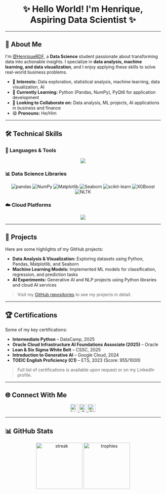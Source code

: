 <h1 align="center">✨ Hello World! I'm Henrique, Aspiring Data Scientist ✨</h1>

---

## 👋 About Me

I'm [@HenriqueRDF](https://github.com/HenriqueRDF), a **Data Science** student passionate about transforming data into actionable insights. I specialize in **data analysis, machine learning, and data visualization**, and I enjoy applying these skills to solve real-world business problems.  

- 👀 **Interests:** Data exploration, statistical analysis, machine learning, data visualization, AI  
- 🌱 **Currently Learning:** Python (Pandas, NumPy), PyQt6 for application development  
- 💼 **Looking to Collaborate on:** Data analysis, ML projects, AI applications in business and finance  
- 😄 **Pronouns:** He/Him  

---

## 🛠️ Technical Skills

### 🔧 Languages & Tools
<p align="center">
  <img src="https://skillicons.dev/icons?i=py,mysql,r,java,cs,cpp,haskell,vscode,pycharm,git,github" />
</p>

### 📊 Data Science Libraries
<p align="center">
  <img src="https://img.shields.io/badge/pandas-150458?logo=pandas&logoColor=white" alt="pandas" />
  <img src="https://img.shields.io/badge/NumPy-013243?logo=numpy&logoColor=white" alt="NumPy" />
  <img src="https://img.shields.io/badge/Matplotlib-11557C?logo=python&logoColor=white" alt="Matplotlib" />
  <img src="https://img.shields.io/badge/Seaborn-4C72B0?logo=python&logoColor=white" alt="Seaborn" />
  <img src="https://img.shields.io/badge/scikit--learn-F7931E?logo=scikit-learn&logoColor=white" alt="scikit-learn" />
  <img src="https://img.shields.io/badge/XGBoost-017CEE?logo=xgboost&logoColor=white" alt="XGBoost" />
  <img src="https://img.shields.io/badge/NLTK-40AEF0?logo=python&logoColor=white" alt="NLTK" />
</p>

### ☁️ Cloud Platforms
<p align="center">
  <img src="https://skillicons.dev/icons?i=aws,gcp" />
</p>

---

## 📂 Projects

Here are some highlights of my GitHub projects:

- **Data Analysis & Visualization:** Exploring datasets using Python, Pandas, Matplotlib, and Seaborn  
- **Machine Learning Models:** Implemented ML models for classification, regression, and prediction tasks  
- **AI Experiments:** Generative AI and NLP projects using Python libraries and cloud AI services  

> Visit my [GitHub repositories](https://github.com/HenriqueRDF) to see my projects in detail.

---

## 🏆 Certifications

Some of my key certifications:

- **Intermediate Python** – DataCamp, 2025  
- **Oracle Cloud Infrastructure AI Foundations Associate (2025)** – Oracle  
- **Lean & Six Sigma White Belt** – CSSC, 2025  
- **Introduction to Generative AI** – Google Cloud, 2024  
- **TOEIC English Proficiency (C1)** – ETS, 2023 (Score: 955/1000)  

> Full list of certifications is available upon request or on my LinkedIn profile.

---

## 🌐 Connect With Me
<div align="center">
  <a href="https://www.linkedin.com/in/henrique-freitas-cd/">
    <img src="https://img.shields.io/badge/LinkedIn-0077B5?style=for-the-badge&logo=linkedin&logoColor=white" height="25" alt="LinkedIn" />
  </a>
  <a href="mailto:profissionalhenriquefreitas@gmail.com">
    <img src="https://img.shields.io/badge/Gmail-D14836?style=for-the-badge&logo=gmail&logoColor=white" height="25" alt="Gmail" />
  </a>
  <a href="https://github.com/HenriqueRDF">
    <img src="https://img.shields.io/badge/GitHub-181717?style=for-the-badge&logo=github&logoColor=white" height="25" alt="GitHub" />
  </a>
</div>

---

## 📊 GitHub Stats
<div align="center">
  <img src="https://streak-stats.demolab.com?user=HenriqueRDF&locale=en&mode=daily&theme=dracula&hide_border=false&border_radius=5" height="150" alt="streak" />
  <img src="https://github-profile-trophy.vercel.app/?username=HenriqueRDF&theme=dracula&column=-1&row=1&margin-w=8&margin-h=8&no-bg=false&no-frame=false" height="150" alt="trophies" />
</div>
